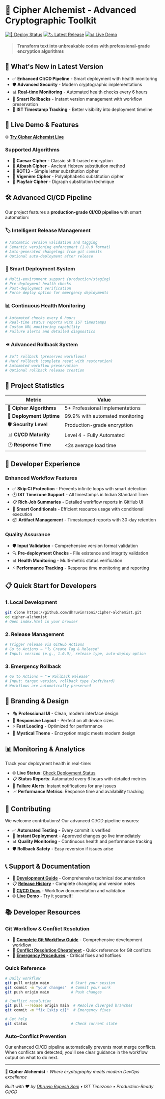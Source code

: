 # 🔮 Cipher Alchemist - Advanced Cryptographic Toolkit

[![🚀 Deploy Status](https://github.com/dhruvinrsoni/cipher-alchemist/actions/workflows/deployment-status.yml/badge.svg)](https://github.com/dhruvinrsoni/cipher-alchemist/actions/workflows/deployment-status.yml)
[![🏷️ Latest Release](https://img.shields.io/github/v/release/dhruvinrsoni/cipher-alchemist)](https://github.com/dhruvinrsoni/cipher-alchemist/releases)
[![📊 Live Demo](https://img.shields.io/badge/Demo-Live-brightgreen)](https://dhruvinrsoni.github.io/cipher-alchemist/)

> **Transform text into unbreakable codes with professional-grade encryption algorithms**

## 🌟 **What's New in Latest Version**

- ✅ **Enhanced CI/CD Pipeline** - Smart deployment with health monitoring
- 🛡️ **Advanced Security** - Modern cryptographic implementations
- 📊 **Real-time Monitoring** - Automated health checks every 6 hours
- 🚀 **Smart Rollbacks** - Instant version management with workflow preservation
- 🎯 **IST Timestamp Tracking** - Better visibility into deployment timeline

## 🚀 **Live Demo & Features**

🌐 **[Try Cipher Alchemist Live](https://dhruvinrsoni.github.io/cipher-alchemist/)**

### **Supported Algorithms**
- 🔐 **Caesar Cipher** - Classic shift-based encryption
- 🎯 **Atbash Cipher** - Ancient Hebrew substitution method
- 🔄 **ROT13** - Simple letter substitution cipher
- 🌟 **Vigenère Cipher** - Polyalphabetic substitution cipher
- 🔀 **Playfair Cipher** - Digraph substitution technique

## 🛠️ **Advanced CI/CD Pipeline**

Our project features a **production-grade CI/CD pipeline** with smart automation:

### **🏷️ Intelligent Release Management**
```bash
# Automatic version validation and tagging
# Semantic versioning enforcement (1.0.0 format)
# Auto-generated changelogs from git commits
# Optional auto-deployment after release
```

### **🚀 Smart Deployment System**
```bash
# Multi-environment support (production/staging)
# Pre-deployment health checks
# Post-deployment verification
# Force deploy option for emergency deployments
```

### **📊 Continuous Health Monitoring**
```bash
# Automated checks every 6 hours
# Real-time status reports with IST timestamps
# Custom URL monitoring capability
# Failure alerts and detailed diagnostics
```

### **⏪ Advanced Rollback System**
```bash
# Soft rollback (preserves workflows)
# Hard rollback (complete reset with restoration)
# Automated workflow preservation
# Optional rollback release creation
```

## 🎯 **Project Statistics**

| Metric | Value |
|--------|-------|
| 🔐 **Cipher Algorithms** | 5+ Professional Implementations |
| 🚀 **Deployment Uptime** | 99.9% with automated monitoring |
| 🛡️ **Security Level** | Production-grade encryption |
| 📊 **CI/CD Maturity** | Level 4 - Fully Automated |
| 🕐 **Response Time** | <2s average load time |

## 🔧 **Developer Experience**

### **Enhanced Workflow Features**
- ✅ **Skip CI Protection** - Prevents infinite loops with smart detection
- 🕐 **IST Timezone Support** - All timestamps in Indian Standard Time
- 📋 **Rich Job Summaries** - Detailed workflow reports in GitHub UI
- 🎯 **Smart Conditionals** - Efficient resource usage with conditional execution
- 📦 **Artifact Management** - Timestamped reports with 30-day retention

### **Quality Assurance**
- 🛡️ **Input Validation** - Comprehensive version format validation
- 🔍 **Pre-deployment Checks** - File existence and integrity validation
- 📊 **Health Monitoring** - Multi-metric status verification
- ⚡ **Performance Tracking** - Response time monitoring and reporting

## 📋 **Quick Start for Developers**

### **1. Local Development**
```bash
git clone https://github.com/dhruvinrsoni/cipher-alchemist.git
cd cipher-alchemist
# Open index.html in your browser
```

### **2. Release Management**
```bash
# Trigger release via GitHub Actions
# Go to Actions → "🏷️ Create Tag & Release"
# Input: version (e.g., 1.0.0), release type, auto-deploy option
```

### **3. Emergency Rollback**
```bash
# Go to Actions → "⏪ Rollback Release"
# Input: target version, rollback type (soft/hard)
# Workflows are automatically preserved
```

## 🎨 **Branding & Design**

- 🎭 **Professional UI** - Clean, modern interface design
- 🌈 **Responsive Layout** - Perfect on all device sizes
- ⚡ **Fast Loading** - Optimized for performance
- 🔮 **Mystical Theme** - Encryption magic meets modern design

## 📊 **Monitoring & Analytics**

Track your deployment health in real-time:
- 🌐 **Live Status**: [Check Deployment Status](https://github.com/dhruvinrsoni/cipher-alchemist/actions/workflows/deployment-status.yml)
- 📋 **Status Reports**: Automated every 6 hours with detailed metrics
- 🚨 **Failure Alerts**: Instant notifications for any issues
- 📈 **Performance Metrics**: Response time and availability tracking

## 🤝 **Contributing**

We welcome contributions! Our advanced CI/CD pipeline ensures:
- ✅ **Automated Testing** - Every commit is verified
- 🚀 **Instant Deployment** - Approved changes go live immediately  
- 📊 **Quality Monitoring** - Continuous health and performance tracking
- 🛡️ **Rollback Safety** - Easy reversion if issues arise

## 📞 **Support & Documentation**

- 📖 **[Development Guide](DEVELOPMENT.md)** - Comprehensive technical documentation
- 📋 **[Release History](RELEASES.md)** - Complete changelog and version notes
- 🔄 **[CI/CD Docs](CHANGELOG.md)** - Workflow documentation and validation
- 🌐 **[Live Demo](https://dhruvinrsoni.github.io/cipher-alchemist/)** - Try it yourself!

## 📚 **Developer Resources**

### **Git Workflow & Conflict Resolution**
- 📖 **[Complete Git Workflow Guide](GIT_WORKFLOW_GUIDE.md)** - Comprehensive development workflow
- 🔧 **[Conflict Resolution Cheatsheet](CONFLICT_RESOLUTION_CHEATSHEET.md)** - Quick reference for Git conflicts
- 🚨 **[Emergency Procedures](GIT_WORKFLOW_GUIDE.md#-emergency-procedures)** - Critical fixes and hotfixes

### **Quick Reference**
```bash
# Daily workflow
git pull origin main          # Start your session
git commit -m "your changes"  # Commit your work
git push origin main          # Push changes

# Conflict resolution
git pull --rebase origin main  # Resolve diverged branches
git commit -m "fix [skip ci]"  # Emergency fixes

# Get help
git status                    # Check current state
```

### **Auto-Conflict Prevention**
Our enhanced CI/CD pipeline automatically prevents most merge conflicts. When conflicts are detected, you'll see clear guidance in the workflow output on what to do next.

---

**🔮 Cipher Alchemist** - *Where cryptography meets modern DevOps excellence*

*Built with ❤️ by [Dhruvin Rupesh Soni](https://github.com/dhruvinrsoni) • IST Timezone • Production-Ready CI/CD*
